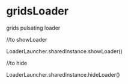 # gridsLoader
grids pulsating loader

//to showLoader

LoaderLauncher.sharedInstance.showLoader()

//to hide 

LoaderLauncher.sharedInstance.hideLoader()
